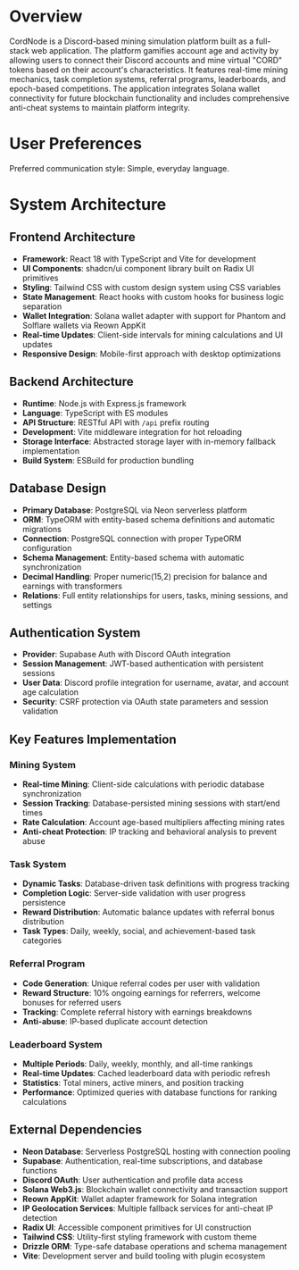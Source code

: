 # Overview

CordNode is a Discord-based mining simulation platform built as a full-stack web application. The platform gamifies account age and activity by allowing users to connect their Discord accounts and mine virtual "CORD" tokens based on their account's characteristics. It features real-time mining mechanics, task completion systems, referral programs, leaderboards, and epoch-based competitions. The application integrates Solana wallet connectivity for future blockchain functionality and includes comprehensive anti-cheat systems to maintain platform integrity.

# User Preferences

Preferred communication style: Simple, everyday language.

# System Architecture

## Frontend Architecture
- **Framework**: React 18 with TypeScript and Vite for development
- **UI Components**: shadcn/ui component library built on Radix UI primitives
- **Styling**: Tailwind CSS with custom design system using CSS variables
- **State Management**: React hooks with custom hooks for business logic separation
- **Wallet Integration**: Solana wallet adapter with support for Phantom and Solflare wallets via Reown AppKit
- **Real-time Updates**: Client-side intervals for mining calculations and UI updates
- **Responsive Design**: Mobile-first approach with desktop optimizations

## Backend Architecture
- **Runtime**: Node.js with Express.js framework
- **Language**: TypeScript with ES modules
- **API Structure**: RESTful API with `/api` prefix routing
- **Development**: Vite middleware integration for hot reloading
- **Storage Interface**: Abstracted storage layer with in-memory fallback implementation
- **Build System**: ESBuild for production bundling

## Database Design
- **Primary Database**: PostgreSQL via Neon serverless platform
- **ORM**: TypeORM with entity-based schema definitions and automatic migrations
- **Connection**: PostgreSQL connection with proper TypeORM configuration
- **Schema Management**: Entity-based schema with automatic synchronization
- **Decimal Handling**: Proper numeric(15,2) precision for balance and earnings with transformers
- **Relations**: Full entity relationships for users, tasks, mining sessions, and settings

## Authentication System
- **Provider**: Supabase Auth with Discord OAuth integration
- **Session Management**: JWT-based authentication with persistent sessions
- **User Data**: Discord profile integration for username, avatar, and account age calculation
- **Security**: CSRF protection via OAuth state parameters and session validation

## Key Features Implementation

### Mining System
- **Real-time Mining**: Client-side calculations with periodic database synchronization
- **Session Tracking**: Database-persisted mining sessions with start/end times
- **Rate Calculation**: Account age-based multipliers affecting mining rates
- **Anti-cheat Protection**: IP tracking and behavioral analysis to prevent abuse

### Task System
- **Dynamic Tasks**: Database-driven task definitions with progress tracking
- **Completion Logic**: Server-side validation with user progress persistence
- **Reward Distribution**: Automatic balance updates with referral bonus distribution
- **Task Types**: Daily, weekly, social, and achievement-based task categories

### Referral Program
- **Code Generation**: Unique referral codes per user with validation
- **Reward Structure**: 10% ongoing earnings for referrers, welcome bonuses for referred users
- **Tracking**: Complete referral history with earnings breakdowns
- **Anti-abuse**: IP-based duplicate account detection

### Leaderboard System
- **Multiple Periods**: Daily, weekly, monthly, and all-time rankings
- **Real-time Updates**: Cached leaderboard data with periodic refresh
- **Statistics**: Total miners, active miners, and position tracking
- **Performance**: Optimized queries with database functions for ranking calculations

## External Dependencies

- **Neon Database**: Serverless PostgreSQL hosting with connection pooling
- **Supabase**: Authentication, real-time subscriptions, and database functions
- **Discord OAuth**: User authentication and profile data access
- **Solana Web3.js**: Blockchain wallet connectivity and transaction support
- **Reown AppKit**: Wallet adapter framework for Solana integration
- **IP Geolocation Services**: Multiple fallback services for anti-cheat IP detection
- **Radix UI**: Accessible component primitives for UI construction
- **Tailwind CSS**: Utility-first styling framework with custom theme
- **Drizzle ORM**: Type-safe database operations and schema management
- **Vite**: Development server and build tooling with plugin ecosystem